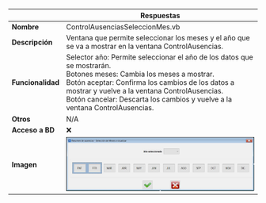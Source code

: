 |                   | **Respuestas**                          |
|-------------------|-----------------------------------------|
|**Nombre**         | ControlAusenciasSeleccionMes.vb         |
|**Descripción**    | Ventana que permite seleccionar los meses y el año que se va a mostrar en la ventana ControlAusencias.             |
|**Funcionalidad**  | Selector año: Permite seleccionar el año de los datos que se mostrarán. <br>Botones meses: Cambia los meses a mostrar. <br>Botón aceptar: Confirma los cambios de los datos a mostrar y vuelve a la ventana ControlAusencias. <br>Botón cancelar: Descarta los cambios y vuelve a la ventana ControlAusencias. |
|**Otros**          | N/A         |
|**Acceso a BD**    | ❌                               |
|**Imagen**           | ![Captura_de_la_ventana](Capturas/ControlAusenciasSeleccionMes_Ventana.JPG)|